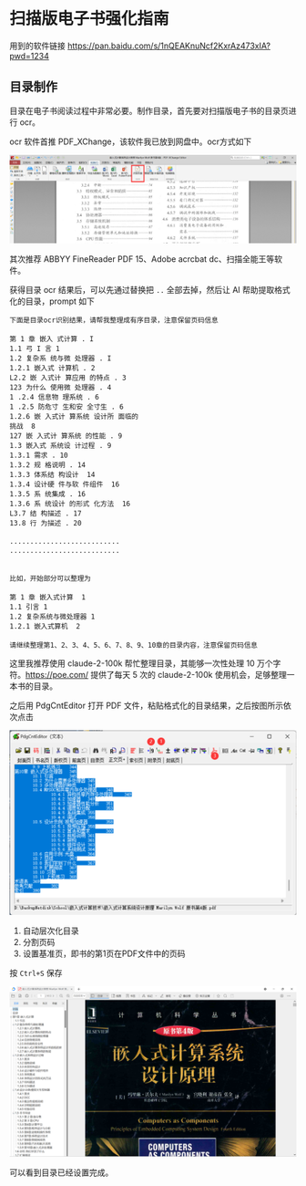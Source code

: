 # 扫描版电子书强化指南

用到的软件链接 https://pan.baidu.com/s/1nQEAKnuNcf2KxrAz473xIA?pwd=1234

## 目录制作

目录在电子书阅读过程中非常必要。制作目录，首先要对扫描版电子书的目录页进行 ocr。

ocr 软件首推 PDF_XChange，该软件我已放到网盘中。ocr方式如下

![](PasteImage/2023-10-11-15-43-24.png)

其次推荐 ABBYY FineReader PDF 15、Adobe acrcbat dc、扫描全能王等软件。

获得目录 ocr 结果后，可以先通过替换把 `..` 全部去掉，然后让 AI 帮助提取格式化的目录，prompt 如下

```
下面是目录ocr识别结果，请帮我整理成有序目录，注意保留页码信息

第 1 章 嵌入 式计算 . I
1.1 弓 I 言 1
1.2 复杂系 统与微 处理器 . I
1.2.1 嵌入式 计算机 . 2
L2.2 嵌 入式计 算应用 的特点 . 3
123 为什么 使用微 处理器 . 4
1 .2.4 信息物 理系统 . 6
1 .2.5 防危寸 生和安 全寸生 . 6
1.2.6 嵌 入式计 算系统 设计所 面临的
挑战  8
127 嵌 入式计 算系统 的性能 . 9
1.3 嵌入式 系统设 计过程 . 9
1.3.1 需求 . 10
1.3.2 规 格说明 . 14
1.3.3 体系结 构设计  14
1.3.4 设计硬 件与软 件组件  16
1.3.5 系 统集成 . 16
1.3.6 系 统设计 的形式 化方法  16
L3.7 结 构描述 . 17
13.8 行 为描述 . 20

...........................
...........................


比如，开始部分可以整理为

第 1 章 嵌入式计算  1
1.1 引言 1
1.2 复杂系统与微处理器 1
1.2.1 嵌入式算机  2

请继续整理第1、2、3、4、5、6、7、8、9、10章的目录内容，注意保留页码信息
```

这里我推荐使用 claude-2-100k 帮忙整理目录，其能够一次性处理 10 万个字符。https://poe.com/ 提供了每天 5 次的 claude-2-100k 使用机会，足够整理一本书的目录。

之后用 PdgCntEditor 打开 PDF 文件，粘贴格式化的目录结果，之后按图所示依次点击

![](PasteImage/2023-10-11-15-53-24.png)

1. 自动层次化目录
2. 分割页码
3. 设置基准页，即书的第1页在PDF文件中的页码

按 `Ctrl+S` 保存

![](PasteImage/2023-10-11-15-56-16.png)

可以看到目录已经设置完成。

